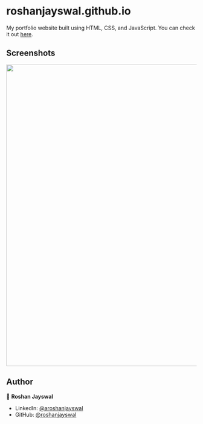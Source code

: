 # roshanjayswal.github.io

My portfolio website built using HTML, CSS, and JavaScript. You can check it out [here](https://rjayswal-pythonista.github.io/roshanjayswal.github.io/).



## Screenshots

<p float="center">
    <img src="https://github.com/arasgungore/arasgungore.github.io/blob/main/Screenshots/1.jpg" width="800">
</p>



## Author

👤 **Roshan Jayswal**

* LinkedIn: [@aroshanjayswal](https://www.linkedin.com/in/roshan-jayswal-ab4aa382/)
* GitHub: [@roshanjayswal](https://github.com/rjayswal-pythonista?tab=repositories)
